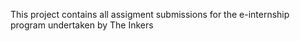 This project contains all assigment submissions for the e-internship program undertaken by The Inkers
